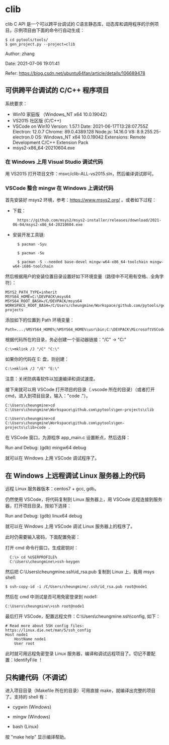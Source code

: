 # clib

clib C API 是一个可以跨平台调试的 C语言静态库，动态库和调用程序的示例项目。示例项目由下面的命令行自动生成：

    $ cd pytools/tools/
    $ gen_project.py --project=clib


Author: zhang

Date: 2021-07-06 19:01:41

Refer: https://blog.csdn.net/ubuntu64fan/article/details/106689478


## 可供跨平台调试的 C/C++ 程序项目

系统要求：

- Win10 家庭版 （Windows_NT x64 10.0.19042）
- VS2015 社区版 (C/C++)
- VSCode on Win10
        Version: 1.57.1
        Date: 2021-06-17T13:28:07.755Z
        Electron: 12.0.7
        Chrome: 89.0.4389.128
        Node.js: 14.16.0
        V8: 8.9.255.25-electron.0
        OS: Windows_NT x64 10.0.19042
        Extensions:
            Remote Development
            C/C++ Extension Pack
- msys2-x86_64-20210604.exe

### 在 Windows 上用 Visual Studio 调试代码

  用 VS2015 打开项目文件：msvc/clib-ALL-vs2015.sln，然后编译调试即可。

### VSCode 整合 mingw 在 Windows 上调试代码

首先安装好 msys2 环境，参考：https://www.msys2.org/ 。或者如下过程：

- 下载：

        https://github.com/msys2/msys2-installer/releases/download/2021-06-04/msys2-x86_64-20210604.exe

- 安装开发工具链:

        $ pacman -Syu
    
        $ pacman -Su
    
        $ pacman -S --needed base-devel mingw-w64-x86_64-toolchain mingw-w64-i686-toolchain

然后根据用户的安装位置目录设置好如下环境变量（路径中不可用有空格、全角字符）：

    MSYS2_PATH_TYPE=inherit
    MSYS64_HOME=C:\DEVPACK\msys64
    MSYS64_ROOT_BASH=/C/DEVPACK/msys64
    WORKSPACE_ROOT_BASH=/C/Users/cheungmine/Workspace/github.com/pytools/gen-projects

添加如下的位置到 Path 环境变量：

    Path=...;%MSYS64_HOME%;%MSYS64_HOME%\usr\bin;C:\DEVPACK\MicrosoftVSCode;C:\DEVPACK\MicrosoftVSCode\bin;

根据代码所在的目录，务必创建一个驱动器链接："/C" -> "C:\"

    C:\>mklink /J "/C" "C:\"

如果你的代码在 E: 盘，则创建：

    C:\>mklink /J "/E" "E:\"

注意：关闭防病毒软件以加速编译和调试速度。

接下来就可以用 VSCode 打开项目的目录（.vscode 所在的目录）（或者打开cmd，进入到项目目录，输入："code ."）。

    C:\Users\cheungmine>cd C:\Users\cheungmine\Workspace\github.com\pytools\gen-projects\clib

    C:\Users\cheungmine>cd C:\Users\cheungmine\Workspace\github.com\pytools\gen-projects\clib>code .

在 VSCode 窗口，为源程序 app_main.c 设置断点，然后选择：

  Run and Debug: (gdb) mingw64 debug

就可以在 Windows 上用 VSCode 调试程序了。

## 在 Windows 上远程调试 Linux  服务器上的代码

远程 Linux 服务器版本：centos7 + gcc, gdb。

仍然使用 VSCode，将代码复制到 Linux 服务器上，用 VSCode 远程连接到服务器，打开项目目录。按如下选择：

  Run and Debug: (gdb) linux64 debug

就可以在 Windows 上用 VSCode 调试 Linux 服务器上的程序了。

此时仍需要输入密码，下面配置免密：

打开 cmd 命令行窗口，生成密钥对：

      C:\> cd %USERPROFILE%
      C:\Users\cheungmine\>ssh-keygen

然后把 C:\Users\cheungmine\.ssh\id_rsa.pub 复制到 Linux 上，我用 msys shell:

    $ ssh-copy-id -i /C/Users/cheungmine/.ssh/id_rsa.pub root@node1

然后在 cmd 中测试是否可用免密登录到 node1:

    C:\Users\cheungmine\>ssh root@node1

最后打开 VSCode，配置远程文件：C:\Users\cheungmine\.ssh\config, 如下：

    # Read more about SSH config files: https://linux.die.net/man/5/ssh_config
    Host node1
        HostName node1
        User root

此时就可用远程免密登录 Linux 服务器，编译和调试远程项目了。切记不要配置：IdentifyFile ！

## 只构建代码（不调试）

进入项目目录（Makefile 所在的目录）可用直接 make，就编译出完整的项目了。支持的 shell 有：

- cygwin (Windows)

- mingw (Windows)

- bash (Linux)

按 "make help" 显示编译帮助。